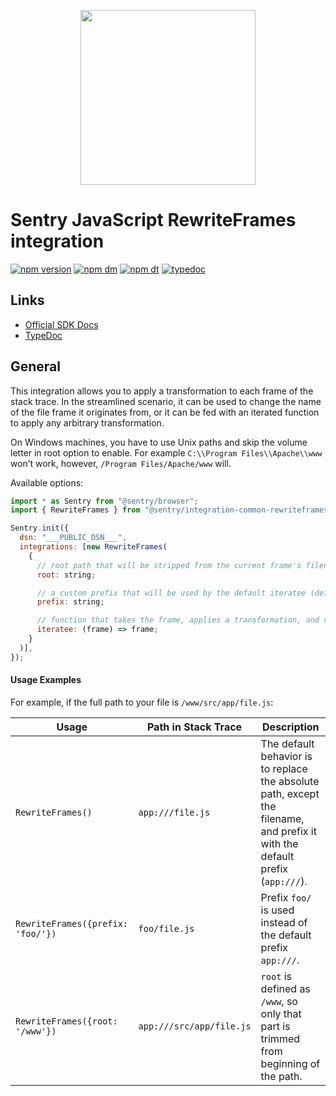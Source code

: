 <p align="center">
  <a href="https://sentry.io" target="_blank" align="center">
    <img src="https://sentry-brand.storage.googleapis.com/sentry-logo-black.png" width="280">
  </a>
  <br />
</p>

# Sentry JavaScript RewriteFrames integration

[![npm version](https://img.shields.io/npm/v/@sentry/integration-common-rewriteframes.svg)](https://www.npmjs.com/package/@sentry/wasm)
[![npm dm](https://img.shields.io/npm/dm/@sentry/integration-common-rewriteframes.svg)](https://www.npmjs.com/package/@sentry/wasm)
[![npm dt](https://img.shields.io/npm/dt/@sentry/integration-common-rewriteframes.svg)](https://www.npmjs.com/package/@sentry/wasm)
[![typedoc](https://img.shields.io/badge/docs-typedoc-blue.svg)](http://getsentry.github.io/sentry-javascript/)

## Links

- [Official SDK Docs](https://docs.sentry.io/quickstart/)
- [TypeDoc](http://getsentry.github.io/sentry-javascript/)

## General

This integration allows you to apply a transformation to each frame of the stack trace. In the streamlined scenario, it can be used to change the name of the file frame it originates from, or it can be fed with an iterated function to apply any arbitrary transformation.

On Windows machines, you have to use Unix paths and skip the volume letter in root option to enable. For example `C:\\Program Files\\Apache\\www` won’t work, however, `/Program Files/Apache/www` will.

Available options:

```js
import * as Sentry from "@sentry/browser";
import { RewriteFrames } from "@sentry/integration-common-rewriteframes";

Sentry.init({
  dsn: "___PUBLIC_DSN___",
  integrations: [new RewriteFrames(
    {
      // root path that will be stripped from the current frame's filename by the default iteratee if the filename is an absolute path
      root: string;

      // a custom prefix that will be used by the default iteratee (default: `app://`)
      prefix: string;

      // function that takes the frame, applies a transformation, and returns it
      iteratee: (frame) => frame;
    }
  )],
});
```

#### Usage Examples

For example, if the full path to your file is `/www/src/app/file.js`:

| Usage                             | Path in Stack Trace      | Description                                                                                                                   |
| --------------------------------- | ------------------------ | ----------------------------------------------------------------------------------------------------------------------------- |
| `RewriteFrames()`                 | `app:///file.js`         | The default behavior is to replace the absolute path, except the filename, and prefix it with the default prefix (`app:///`). |
| `RewriteFrames({prefix: 'foo/'})` | `foo/file.js`            | Prefix `foo/` is used instead of the default prefix `app:///`.                                                                |
| `RewriteFrames({root: '/www'})`   | `app:///src/app/file.js` | `root` is defined as `/www`, so only that part is trimmed from beginning of the path.                                         |

